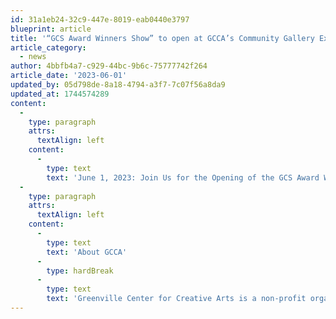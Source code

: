 ```yaml
---
id: 31a1eb24-32c9-447e-8019-eab0440e3797
blueprint: article
title: '“GCS Award Winners Show” to open at GCCA’s Community Gallery Exhibition begins First Friday, July 7th, 2023'
article_category:
  - news
author: 4bbfb4a7-c929-44bc-9b6c-75777742f264
article_date: '2023-06-01'
updated_by: 05d798de-8a18-4794-a3f7-7c07f56a8da9
updated_at: 1744574289
content:
  -
    type: paragraph
    attrs:
      textAlign: left
    content:
      -
        type: text
        text: 'June 1, 2023: Join Us for the Opening of the GCS Award Winners Show in the Community Gallery. GCCA will host the second annual Greenville County Schools Award Winners Show, opening First Friday, July 7, 2023 from 6 - 9 PM. The award winning artwork from students of GCS elementary, middle, and high schools represents the best of the best from over 90 schools throughout the district. These students worked hard to create the amazing art exhibited in the GCS Winners Show, and the Greenville County School District is pleased to share the artistic accomplishments of the GCS student artists with the community.'
  -
    type: paragraph
    attrs:
      textAlign: left
    content:
      -
        type: text
        text: 'About GCCA'
      -
        type: hardBreak
      -
        type: text
        text: 'Greenville Center for Creative Arts is a non-profit organization that aims to enrich the cultural fabric of the community through visual arts promotion, education, and inspiration. For more information, visit www.artcentergreenville.org, call 864-735-3948, or check out GCCA on Facebook (Greenville Center for Creative Arts) & Instagram (@artcentergvl).'
---
```

